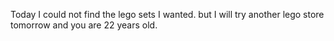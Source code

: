 Today I could not find the lego sets I wanted.
but I will try another lego store tomorrow
and you are 22 years old.
